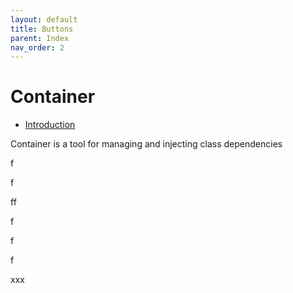 ```yaml
---
layout: default
title: Buttons
parent: Index
nav_order: 2
---
```

# Container

- [Introduction](https://dieselxxx.github.io/Kapriol/fff/xx.html#anchor)

Container is a tool for managing and injecting class dependencies


f

f

ff



f




f



f
























<div class="anchor">xxx</div>
